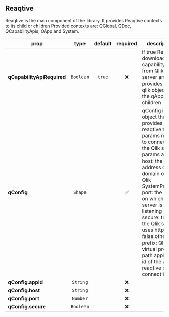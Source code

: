 ## Reaqtive

Reaqtive is the main component of the library. It provides Reaqtive contexts to its child or children
Provided contexts are: QGlobal, QDoc, QCapabilityApis, QApp and System.

prop | type | default | required | description
---- | :----: | :-------: | :--------: | -----------
**qCapabilityApiRequired** | `Boolean` | `true` | :x: | if true Reaqtive downloads capability APIs from Qlik server and provides the qlik object and the qApp to its children
**qConfig** | `Shape` |  | :white_check_mark: | qConfig is an object that provides reaqtive the params needed to connect to the Qlik server. params area: host: the ip address or domain of the Qlik SystemProvider port: the port on which Qlik server is listening secure: true if the Qlik server uses https, false otherwise prefix: Qlik's virtual proxy path appId: the id of the app reaqtive should connect to
**qConfig.appId** | `String` |  | :x: | 
**qConfig.host** | `String` |  | :x: | 
**qConfig.port** | `Number` |  | :x: | 
**qConfig.secure** | `Boolean` |  | :x: | 

